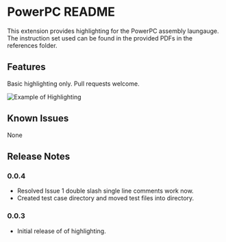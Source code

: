 # PowerPC README

This extension provides highlighting for the PowerPC assembly laungauge. The instruction set used can be found in the provided PDFs in the references folder.

## Features

Basic highlighting only. Pull requests welcome.

![Example of Highlighting](https://github.com/zachsez/vscode-ppc/blob/master/images/example_highlighting.PNG?raw=true)

## Known Issues

None

## Release Notes

### 0.0.4

-   Resolved Issue 1 double slash single line comments work now.
-   Created test case directory and moved test files into directory.

### 0.0.3

-   Initial release of of highlighting.
